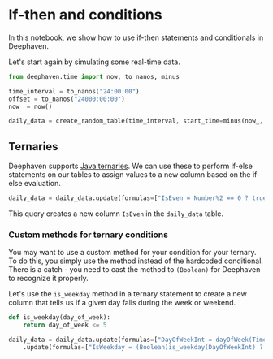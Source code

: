 # If-then and conditions

In this notebook, we show how to use if-then statements and conditionals in Deephaven.

Let's start again by simulating some real-time data.

```python
from deephaven.time import now, to_nanos, minus

time_interval = to_nanos("24:00:00")
offset = to_nanos("24000:00:00")
now_ = now()

daily_data = create_random_table(time_interval, start_time=minus(now_, offset))
```

## Ternaries

Deephaven supports [Java ternaries](https://deephaven.io/core/docs/reference/query-language/control-flow/ternary-if/). We can use these to perform if-else statements on our tables to assign values to a new column based on the if-else evaluation.

```python
daily_data = daily_data.update(formulas=["IsEven = Number%2 == 0 ? true : false"])
```

This query creates a new column `IsEven` in the `daily_data` table.

### Custom methods for ternary conditions

You may want to use a custom method for your condition for your ternary. To do this, you simply use the method instead of the hardcoded conditional. There is a catch - you need to cast the method to `(Boolean)` for Deephaven to recognize it properly.

Let's use the `is_weekday` method in a ternary statement to create a new column that tells us if a given day falls during the week or weekend.

```python
def is_weekday(day_of_week):
    return day_of_week <= 5

daily_data = daily_data.update(formulas=["DayOfWeekInt = dayOfWeek(Timestamp, TZ_NY)"])\
    .update(formulas=["IsWeekday = (Boolean)is_weekday(DayOfWeekInt) ? true: false"])
```
